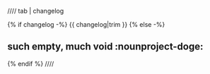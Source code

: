 //// tab | changelog

{% if changelog -%}
{{ changelog|trim }}
{% else -%}

## such empty, much void :nounproject-doge:

{% endif %}
////
